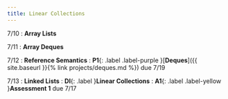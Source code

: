 ```yaml
---
title: Linear Collections
---
```


7/10
: **Array Lists**

7/11
: **Array Deques**

7/12
: **Reference Semantics**
: **P1**{: .label .label-purple }[**Deques**]({{ site.baseurl }}{% link projects/deques.md %}) due 7/19

7/13
: **Linked Lists**
: **DI**{: .label }**Linear Collections**
: **A1**{: .label .label-yellow }**Assessment 1** due 7/17
